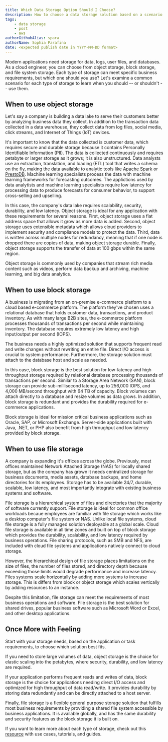 ```yaml
---
title: Which Data Storage Option Should I Choose?
description: How to choose a data storage solution based on a scenario
tags:
    - data storage
    - post
    - aws
authorGithubAlias: spara
authorName: Sophia Parafina
date: <expected publish date in YYYY-MM-DD format>
---
```


Modern applications need storage for data, logs, user files, and databases. As a cloud engineer, you can choose from object storage, block storage, and file system storage. Each type of storage can meet specific business requirements, but which one should you use? Let's examine a common scenario for each type of storage to learn when you should -- or shouldn't -- use them.

## When to use object storage

Let's say a company is building a data lake to serve their customers better by analyzing business data they collect. In addition to the transaction data collected in a data warehouse, they collect data from log files, social media, click streams, and Internet of Things (IoT) devices.

It's important to know that the data collected is customer data, which requires secure and durable storage because it contains Personally Identifiable Information (PII). The data is collected continuously and requires petabyte or larger storage as it grows; it is also unstructured. Data analysts use an extraction, translation, and loading (ETL) tool that writes a schema on the fly, making the data available to analytic tools like [Apache Spark](https://spark.apache.org/) or [PrestoDB](https://prestodb.io/). Machine learning specialists process the data with machine learning frameworks for forecasting outcomes. The applictions used by data analytists and machine learning specialists require low latency for processing data to produce forecasts for consumer behavior, to support cross-selling and upselling.

In this case, the company's data lake requires scalability, security, durability, and low latency. Object storage is ideal for any application with these requirements for several reasons. First, object storage uses a flat address space that allows it grow as more data is added. Second, object storage uses extensible metadata which allows cloud providers to implement security and compliance models to protect the data. Third, data is written across multiple nodes for redundancy, meaning that if one node is dropped there are copies of data, making object storage durable. Finally, object storage supports the transfer of data at 100 gbps within the same region.

Object storage is commonly used by companies that stream rich media content such as videos, perform data backup and archiving, machine learning, and big data analytics. 

## When to use block storage

A business is migrating from an on-premise e-commerce platform to a cloud based e-commerce platform. The platform they've chosen uses a relational database that holds customer data, transactions, and product inventory. As with many large B2B sites, the e-commerce platform processes thousands of transactions per second while maintaining inventory. The database requires extremely low latency and high input/output per second (IOPS).

The business needs a highly optimized solution that supports frequent read and write changes without rewriting an entire file. Direct I/O access is crucial to system performance. Furthermore, the storage solution must attach to the database host and scale as needed. 

In this case, block storage is the best solution for low-latency and high throughput storage required by relational database processing thousands of transactions per second. Similar to a Storage Area Network (SAN), block storage can provide sub-millisecond latency, up to 256,000 IOPS, and 4,000 MB/second throughput with 64 TB of capacity. Block volumes can attach directly to a database and resize volumes as data grows. In addition, block storage is redundant and provides the durability required for e-commerce applications.

Block storage is ideal for mission critical business applications such as Oracle, SAP, or Microsoft Exchange. Server-side applications built with Java, .NET, or PHP also benefit from high throughput and low latency provided by block storage.

## When to use file storage

A company is expanding it's offices across the globe. Previously, most offices maintained Network Attached Storage (NAS) for locally shared storage, but as the company has grown it needs centralized storage for business documents, media assets, database backups, and home directories for its employees. Storage has to be available 24/7, durable, scalable, low latency, and most importantly integrate with existing business systems and software.

File storage is a hierarchical system of files and directories that the majority of software currently support. File storage is ideal for common office workloads becaue employees are familiar with file storage which works like a desktop computer's file system or NAS. Unlike local file systems, cloud file storage is a fully managed solution deployable at a global scale. Cloud file storage is available in all time zones and built on top of block storage which provides the durability, scalability, and low latency required by business operations. File sharing protocols, such as SMB and NFS, are included with cloud file systems and applications natively connect to cloud storage. 

However, the hierarchical design of file storage places limitations on the size of files, the number of files stored, and directory depth because exceeding those limits would degrade performance and increase latency. Files systems scale horizontally by adding more systems to increase storage. This is differs from block or object storage which scales vertically by adding resources to an instance.

Despite this limitation, file storage can meet the requirements of most business operations and software. File storage is the best solution for shared drives, popular business software such as Microsoft Word or Excel, and other desktop applications.

## Once More with Feeling

Start with your storage needs, based on the application or task requirements, to choose which solution best fits.

If you need to store large volumes of data, object storage is the choice for elastic scaling into the petabytes, where security, durability, and low latency are required.

If your application performs frequent reads and writes of data, block storage is the choice for applications needing direct I/O access and optimized for high throughput of data read/write. It provides durability by storing data redundantly and can be directly attached to a host server.

Finally, file storage is a flexible general purpose storage solution that fulfills most business requirements by providing a shared file system accessible by business applications. It is available globally, and has the same durability and security features as the block storage it is built on.

If you want to learn more about each type of storage, check out this [resource](https://aws.amazon.com/products/storage/?stod_rr2) with use cases, tutorials, and guides.
